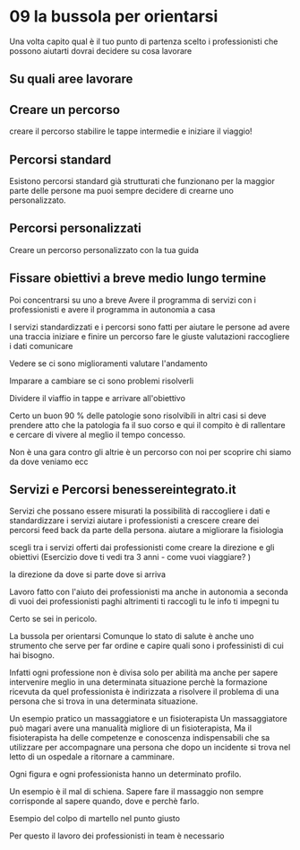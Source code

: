 # 09 la bussola per orientarsi 




Una volta capito qual è il tuo punto di partenza scelto i professionisti che possono aiutarti dovrai decidere su cosa lavorare

## Su quali aree lavorare

## Creare un percorso
creare il percorso stabilire le tappe intermedie e iniziare il viaggio!
 
## Percorsi standard 


Esistono percorsi standard già strutturati che funzionano per la maggior parte delle persone ma puoi sempre decidere di crearne uno personalizzato.


## Percorsi personalizzati

Creare un percorso personalizzato con la tua guida


## Fissare obiettivi a breve medio lungo termine



Poi concentrarsi su uno a breve
Avere il programma di servizi con i professionisti
e avere il programma in autonomia a casa
 
I servizi standardizzati e i percorsi sono fatti per aiutare le persone ad avere una traccia iniziare e finire un percorso fare le giuste valutazioni raccogliere i dati comunicare 

Vedere se ci sono miglioramenti valutare l'andamento

Imparare a cambiare se ci sono problemi risolverli 

Dividere il viaffio in tappe  e arrivare all'obiettivo

Certo un buon 90 % delle patologie sono risolvibili
in altri casi si deve prendere atto che la patologia fa il suo corso e qui il compito è di rallentare e cercare di vivere al meglio il tempo concesso.

Non è una gara contro gli altrie è un percorso con noi per scoprire chi siamo da dove veniamo ecc

## Servizi e Percorsi benessereintegrato.it

Servizi che possano essere misurati la possibilità di raccogliere i dati e standardizzare i servizi
aiutare i professionisti a crescere creare dei percorsi 
feed back da parte della persona. aiutare a migliorare la fisiologia 



scegli tra i servizi offerti dai professionisti
come creare la direzione e gli obiettivi (Esercizio dove ti vedi tra 3 anni - come vuoi viaggiare? )


la direzione da dove si parte dove si arriva


Lavoro fatto con l'aiuto dei professionisti ma anche in autonomia a seconda di vuoi dei professionisti paghi altrimenti ti raccogli tu le info ti impegni tu

Certo se sei in pericolo.

La bussola per orientarsi Comunque lo stato di salute è anche uno strumento che serve per far ordine e capire quali sono i professinisti di cui hai bisogno.

Infatti ogni professione non è divisa solo per abilità ma anche per sapere intervenire meglio in una determinata situazione perchè la formazione ricevuta da quel professionista è indirizzata a risolvere il problema di una persona che si trova in una determinata situazione.

Un esempio pratico un massaggiatore e un fisioterapista
Un massaggiatore può magari avere una manualità migliore di un fisioterapista, 
Ma il fisioterapista ha delle competenze e conoscenza indispensabili che sa utilizzare per accompagnare una persona che dopo un incidente si trova nel letto di un ospedale a ritornare a camminare.

Ogni figura e ogni professionista hanno un determinato profilo.

Un esempio è il mal di schiena.
Sapere fare il massaggio non sempre corrisponde al sapere quando, dove e perchè farlo.

Esempio del colpo di martello nel punto giusto

Per questo il lavoro dei professionisti in team è necessario


<!--stackedit_data:
eyJoaXN0b3J5IjpbMTgwMDgyMTYwNiwtNjQwODEwNDQ2LC05Mj
Y4NTQzOTYsMjI2NzY5OTcwLC0xNDA3Mjk1MDAwXX0=
-->